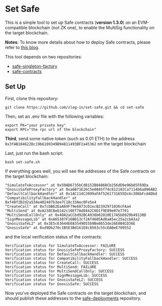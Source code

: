 # Set Safe
This is a simple tool to set up Safe contracts (**version 1.3.0**) on an EVM-compatible blockchain (not ZK one), to enable the MultiSig functionality on the target blockchain.

**Notes**: To know more details about how to deploy Safe contracts, please refer to [this blog](https://www.zlog.in/post/deploy-safe-contracts/).

This tool depends on two repositories:
* [safe-singleton-factory](https://github.com/safe-global/safe-singleton-factory)
* [safe-contracts](https://github.com/safe-global/safe-contracts)

## Set Up
First, clone this  repository:
```
git clone https://github.com/zlog-in/set-safe.git && cd set-safe 
```
Then, set an .env file with the following variables:
```
export PK="your private key"
export RPC="the rpc url of the blockchain"
```

**Third**, send some native token (such as 0.01 ETH) to the address `0x3fAB184622Dc19b6109349B94811493BF2a45362` on the target blockchain

Last, just run the bash script:
```
bash set-safe.sh
```

If everything goes well, you will see the addresses of the Safe contracts on the target blockchain:
```
"SimulateTxAccessor" at 0x59AD6735bCd8152B84860Cb256dD9e96b85F69Da
"GnosisSafeProxyFactory" at 0xa6B71E26C5e0845f74c812102Ca7114b6a896AB2
"DefaultCallbackHandler" at 0x1AC114C2099aFAf5261731655Dc6c306bFcd4Dbd
"CompatibilityFallbackHandler" at 0xf48f2B2d2a534e402487b3ee7C18c33Aec0Fe5e4
"CreateCall" at 0x7cbB62EaA69F79e6873cD1ecB2392971036cFAa4
"MultiSend" at 0xA238CBeb142c10Ef7Ad8442C6D1f9E89e07e7761
"MultiSendCallOnly" at 0x40A2aCCbd92BCA938b02010E17A5b8929b49130D
"SignMessageLib" at 0xA65387F16B013cf2Af4605Ad8aA5ec25a2cbA3a2
"GnosisSafeL2" at 0x3E5c63644E683549055b9Be8653de26E0B4CD36E
"GnosisSafe" at 0xd9Db270c1B5E3Bd161E8c8503c55cEABeE709552
```
and the local verification status of the contracts:
```
Verification status for SimulateTxAccessor: FAILURE
Verification status for GnosisSafeProxyFactory: SUCCESS
Verification status for DefaultCallbackHandler: SUCCESS
Verification status for CompatibilityFallbackHandler: SUCCESS
Verification status for CreateCall: SUCCESS
Verification status for MultiSend: FAILURE
Verification status for MultiSendCallOnly: SUCCESS
Verification status for SignMessageLib: SUCCESS
Verification status for GnosisSafeL2: SUCCESS
Verification status for GnosisSafe: SUCCESS
```

Now you've deployed the Safe contracts on the target blockchain, and should publish these addresses to the [safe-deployments](https://github.com/safe-global/safe-deployments/tree/main/src/assets/v1.3.0) repository.





